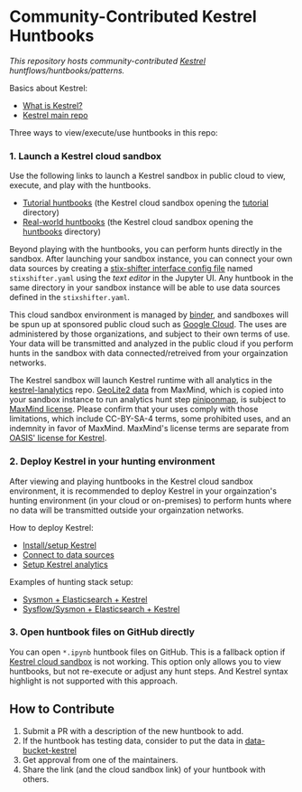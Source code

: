 # Community-Contributed Kestrel Huntbooks

*This repository hosts community-contributed [Kestrel](https://github.com/opencybersecurityalliance/kestrel-lang) huntflows/huntbooks/patterns.*

Basics about Kestrel:

- [What is Kestrel?](https://kestrel.readthedocs.io/en/latest/overview/)
- [Kestrel main repo](https://github.com/opencybersecurityalliance/kestrel-lang)

Three ways to view/execute/use huntbooks in this repo:

### 1. Launch a Kestrel cloud sandbox

Use the following links to launch a Kestrel sandbox in public cloud to view, execute, and play with the huntbooks.

- [Tutorial huntbooks](https://mybinder.org/v2/gh/opencybersecurityalliance/kestrel-huntbook/HEAD?filepath=tutorial) (the Kestrel cloud sandbox opening the [tutorial](https://github.com/opencybersecurityalliance/kestrel-huntbook/tree/main/tutorial) directory)
- [Real-world huntbooks](https://mybinder.org/v2/gh/opencybersecurityalliance/kestrel-huntbook/HEAD?filepath=huntbooks) (the Kestrel cloud sandbox opening the [huntbooks](https://github.com/opencybersecurityalliance/kestrel-huntbook/tree/main/huntbooks) directory)

Beyond playing with the huntbooks, you can perform hunts directly in the sandbox. After launching your sandbox instance, you can connect your own data sources by creating a [stix-shifter interface config file](https://kestrel.readthedocs.io/en/latest/source/kestrel_datasource_stixshifter.interface.html) named `stixshifter.yaml` using the _text editor_ in the Jupyter UI. Any huntbook in the same directory in your sandbox instance will be able to use data sources defined in the `stixshifter.yaml`.

This cloud sandbox environment is managed by [binder](https://mybinder.org/), and sandboxes will be spun up at sponsored public cloud such as [Google Cloud](https://cloud.google.com/). The uses are administered by those organizations, and subject to their own terms of use. Your data will be transmitted and analyzed in the public cloud if you perform hunts in the sandbox with data connected/retreived from your orgainzation networks.

The Kestrel sandbox will launch Kestrel runtime with all analytics in the [kestrel-lanalytics](https://github.com/opencybersecurityalliance/kestrel-analytics/) repo. [GeoLite2 data](https://dev.maxmind.com/geoip/geolite2-free-geolocation-data?lang=en) from MaxMind, which is copied into your sandbox instance to run analytics hunt step [piniponmap](https://github.com/opencybersecurityalliance/kestrel-analytics/tree/release/analytics/piniponmap), is subject to [MaxMind license](https://www.maxmind.com/en/geolite2/eula). Please confirm that your uses comply with those limitations, which include CC-BY-SA-4 terms, some prohibited uses, and an indemnity in favor of MaxMind. MaxMind's license terms are separate from [OASIS' license for Kestrel](https://github.com/opencybersecurityalliance/kestrel-lang/blob/develop/LICENSE.md).

### 2. Deploy Kestrel in your hunting environment

After viewing and playing huntbooks in the Kestrel cloud sandbox environment, it is recommended to deploy Kestrel in your orgainzation's hunting environment (in your cloud or on-premises) to perform hunts where no data will be transmitted outside your orgainzation networks.

How to deploy Kestrel:
- [Install/setup Kestrel](https://kestrel.readthedocs.io/en/latest/installation/runtime.html)
- [Connect to data sources](https://kestrel.readthedocs.io/en/latest/installation/datasource.html)
- [Setup Kestrel analytics](https://kestrel.readthedocs.io/en/latest/installation/analytics.html)

Examples of hunting stack setup:
- [Sysmon + Elasticsearch + Kestrel](https://opencybersecurityalliance.org/posts/kestrel-2021-07-26/)
- [Sysflow/Sysmon + Elasticsearch + Kestrel](https://opencybersecurityalliance.org/posts/kestrel-sysflow-bheu21-open-hunting-stack/)

### 3. Open huntbook files on GitHub directly

You can open `*.ipynb` huntbook files on GitHub. This is a fallback option if [Kestrel cloud sandbox](#1-launch-a-kestrel-cloud-sandbox) is not working. This option only allows you to view huntbooks, but not re-execute or adjust any hunt steps. And Kestrel syntax highlight is not supported with this approach.

## How to Contribute

1. Submit a PR with a description of the new huntbook to add.
2. If the huntbook has testing data, consider to put the data in [data-bucket-kestrel](https://github.com/opencybersecurityalliance/data-bucket-kestrel)
3. Get approval from one of the maintainers.
4. Share the link (and the cloud sandbox link) of your huntbook with others.

